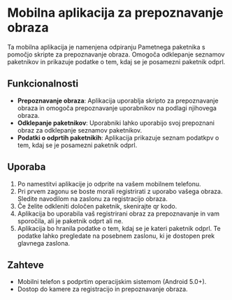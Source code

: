 # Mobilna aplikacija za prepoznavanje obraza

Ta mobilna aplikacija je namenjena odpiranju Pametnega paketnika s pomočjo skripte za prepoznavanje obraza. Omogoča odklepanje seznamov paketnikov in prikazuje podatke o tem, kdaj se je posamezni paketnik odprl.

## Funkcionalnosti

- **Prepoznavanje obraza**: Aplikacija uporablja skripto za prepoznavanje obraza in omogoča prepoznavanje uporabnikov na podlagi njihovega obraza.
- **Odklepanje paketnikov**: Uporabniki lahko uporabijo svoj prepoznani obraz za odklepanje seznamov paketnikov.
- **Podatki o odprtih paketnikih**: Aplikacija prikazuje seznam podatkpv o tem, kdaj se je posamezni paketnik odprl.

## Uporaba

1. Po namestitvi aplikacije jo odprite na vašem mobilnem telefonu.
2. Pri prvem zagonu se boste morali registrirati z uporabo vašega obraza. Sledite navodilom na zaslonu za registracijo obraza.
3. Če želite odkleniti določen paketnik, skenirajte qr kodo.
4. Aplikacija bo uporabila vaš registrirani obraz za prepoznavanje in vam sporočila, ali je paketnik odprt ali ne.
5. Aplikacija bo hranila podatke o tem, kdaj se je kateri paketnik odprl. Te podatke lahko pregledate na posebnem zaslonu, ki je dostopen prek glavnega zaslona.

## Zahteve

- Mobilni telefon s podprtim operacijskim sistemom (Android 5.0+).
- Dostop do kamere za registracijo in prepoznavanje obraza.
